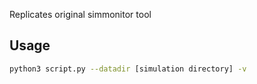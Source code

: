 Replicates original simmonitor tool
## Usage
```sh
python3 script.py --datadir [simulation directory] -v
```
